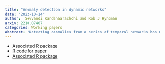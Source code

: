 ```yaml
---
title: "Anomaly detection in dynamic networks"
date: "2022-10-14"
author:  Sevvandi Kandanaarachchi and Rob J Hyndman
arxiv: 2210.07407
categories: Working papers
abstract: "Detecting anomalies from a series of temporal networks has many applications, including road accidents in transport networks and suspicious events in social networks. While there are many methods for network anomaly detection, statistical methods are under utilised in this space even though they have a long history and proven capability in handling temporal dependencies. In this paper, we introduce *oddnet*, a feature-based network anomaly detection method that uses time series methods to model temporal dependencies. We demonstrate the effectiveness of oddnet on synthetic and real-world datasets."
---
```


* [Associated R package](https://github.com/sevvandi/oddnet)
* [R code for paper](https://github.com/sevvandi/supplementary_material/tree/master/oddnet)
* [Associated R package](https://github.com/sevvandi/oddnet)
